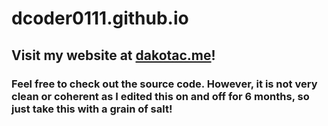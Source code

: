 # dcoder0111.github.io
## Visit my website at [dakotac.me](http://dakotac.me/)!
### Feel free to check out the source code. However, it is not very clean or coherent as I edited this on and off for 6 months, so just take this with a grain of salt!
